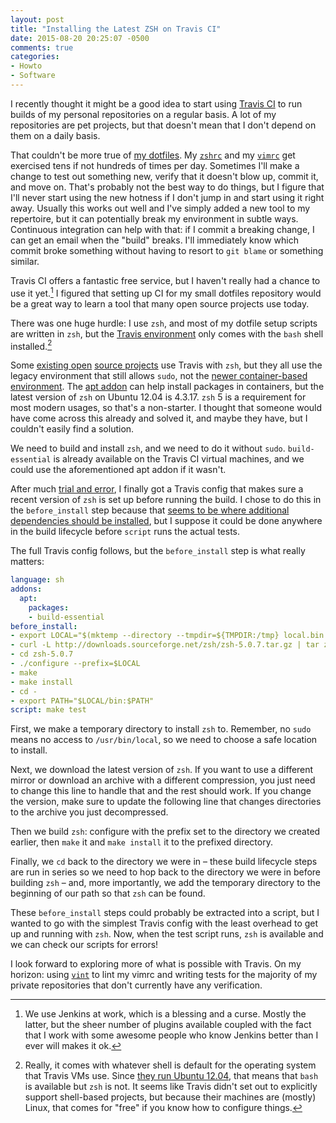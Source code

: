 ```yaml
---
layout: post
title: "Installing the Latest ZSH on Travis CI"
date: 2015-08-20 20:25:07 -0500
comments: true
categories:
- Howto
- Software
---
```


I recently thought it might be a good idea to start using [Travis CI][travis] to run builds of my personal repositories on a regular basis. A lot of my repositories are pet projects, but that doesn't mean that I don't depend on them on a daily basis.

  [travis]: https://travis-ci.org/

That couldn't be more true of [my dotfiles][df]. My [`zshrc`][zshrc] and my [`vimrc`][vimrc] get exercised tens if not hundreds of times per day. Sometimes I'll make a change to test out something new, verify that it doesn't blow up, commit it, and move on. That's probably not the best way to do things, but I figure that I'll never start using the new hotness if I don't jump in and start using it right away. Usually this works out well and I've simply added a new tool to my repertoire, but it can potentially break my environment in subtle ways. Continuous integration can help with that: if I commit a breaking change, I can get an email when the "build" breaks. I'll immediately know which commit broke something without having to resort to `git blame` or something similar.

  [df]: https://github.com/tupton/dotfiles
  [zshrc]: https://github.com/tupton/dotfiles/blob/a5597784778bca973188300b8fff40f9688b2cf5/zsh/zshrc
  [vimrc]: https://github.com/tupton/dotfiles/blob/a5597784778bca973188300b8fff40f9688b2cf5/vim/vimrc

Travis CI offers a fantastic free service, but I haven't really had a chance to use it yet.[^travis-vs-jenkins] I figured that setting up CI for my small dotfiles repository would be a great way to learn a tool that many open source projects use today.

  [^travis-vs-jenkins]: We use Jenkins at work, which is a blessing and a curse. Mostly the latter, but the sheer number of plugins available coupled with the fact that I work with some awesome people who know Jenkins better than I ever will makes it ok.

There was one huge hurdle: I use `zsh`, and most of my dotfile setup scripts are written in `zsh`, but the [Travis environment][travis-env] only comes with the `bash` shell installed.[^default-shell]

  [travis-env]: http://docs.travis-ci.com/user/ci-environment/

  [^default-shell]: Really, it comes with whatever shell is default for the operating system that Travis VMs use. Since [they run Ubuntu 12.04][travis-virt-env], that means that `bash` is available but `zsh` is not. It seems like Travis didn't set out to explicitly support shell-based projects, but because their machines are (mostly) Linux, that comes for "free" if you know how to configure things.

  [travis-virt-env]: http://docs.travis-ci.com/user/ci-environment/#Virtualization-environments

Some [existing open][zsh-travis-old1] [source projects][zsh-travis-old2] use Travis with `zsh`, but they all use the legacy environment that still allows `sudo`, not the [newer container-based environment][travis-container]. The [apt addon][travis-apt] can help install packages in containers, but the latest version of `zsh` on Ubuntu 12.04 is 4.3.17. `zsh` 5 is a requirement for most modern usages, so that's a non-starter. I thought that someone would have come across this already and solved it, and maybe they have, but I couldn't easily find a solution.

  [zsh-travis-old1]: https://github.com/zsh-users/antigen/blob/7860ce7aecdbed8fd8ff75472ac59c52c2ac9a7e/.travis.yml#L32
  [zsh-travis-old2]: https://github.com/Tarrasch/zsh-bd/blob/e56411daa979996297295515422b618e7419f8fb/.travis.yml#L5
  [travis-container]: http://docs.travis-ci.com/user/migrating-from-legacy/
  [travis-apt]: http://docs.travis-ci.com/user/apt/

We need to build and install `zsh`, and we need to do it without `sudo`. `build-essential` is already available on the Travis CI virtual machines, and we could use the aforementioned apt addon if it wasn't.

After much [trial and error][dotfile-build-history], I finally got a Travis config that makes sure a recent version of `zsh` is set up before running the build. I chose to do this in the `before_install` step because that [seems to be where additional dependencies should be installed][travis-build-lifecycle], but I suppose it could be done anywhere in the build lifecycle before `script` runs the actual tests.

  [dotfile-build-history]: https://travis-ci.org/tupton/dotfiles/builds
  [travis-build-lifecycle]: http://docs.travis-ci.com/user/customizing-the-build/#The-Build-Lifecycle

The full Travis config follows, but the `before_install` step is what really matters:

``` yaml
language: sh
addons:
  apt:
    packages:
    - build-essential
before_install:
- export LOCAL="$(mktemp --directory --tmpdir=${TMPDIR:/tmp} local.bin.XXXXXX)"
- curl -L http://downloads.sourceforge.net/zsh/zsh-5.0.7.tar.gz | tar zx
- cd zsh-5.0.7
- ./configure --prefix=$LOCAL
- make
- make install
- cd -
- export PATH="$LOCAL/bin:$PATH"
script: make test
```

First, we make a temporary directory to install `zsh` to. Remember, no `sudo` means no access to `/usr/bin/local`, so we need to choose a safe location to install.

Next, we download the latest version of `zsh`. If you want to use a different mirror or download an archive with a different compression, you just need to change this line to handle that and the rest should work. If you change the version, make sure to update the following line that changes directories to the archive you just decompressed.

Then we build `zsh`: configure with the prefix set to the directory we created earlier, then `make` it and `make install` it to the prefixed directory.

Finally, we `cd` back to the directory we were in – these build lifecycle steps are run in series so we need to hop back to the directory we were in before building `zsh` – and, more importantly, we add the temporary directory to the beginning of our path so that `zsh` can be found.

These `before_install` steps could probably be extracted into a script, but I wanted to go with the simplest Travis config with the least overhead to get up and running with `zsh`. Now, when the test script runs, `zsh` is available and we can check our scripts for errors!

I look forward to exploring more of what is possible with Travis. On my horizon: using [`vint`][vint] to lint my vimrc and writing tests for the majority of my private repositories that don't currently have any verification.

  [vint]: https://github.com/Kuniwak/vint
